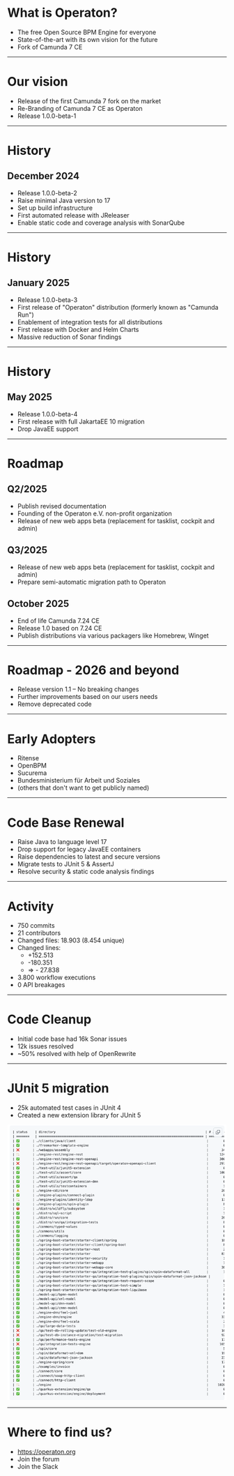 # What is Operaton?

- The free Open Source BPM Engine for everyone
- State-of-the-art with its own vision for the future
- Fork of Camunda 7 CE

---

# Our vision

- Release of the first Camunda 7 fork on the market
- Re-Branding of Camunda 7 CE as Operaton
- Release 1.0.0-beta-1

---
# History

## December 2024
- Release 1.0.0-beta-2
- Raise minimal Java version to 17
- Set up build infrastructure
- First automated release with JReleaser
- Enable static code and coverage analysis with SonarQube

---
# History

## January 2025
- Release 1.0.0-beta-3
- First release of "Operaton" distribution (formerly known as "Camunda Run")
- Enablement of integration tests for all distributions
- First release with Docker and Helm Charts
- Massive reduction of Sonar findings

---
# History

## May 2025
- Release 1.0.0-beta-4
- First release with full JakartaEE 10 migration
- Drop JavaEE support

---

# Roadmap

## Q2/2025
- Publish revised documentation
- Founding of the Operaton e.V. non-profit organization
- Release of new web apps beta (replacement for tasklist, cockpit and admin)

## Q3/2025
- Release of new web apps beta (replacement for tasklist, cockpit and admin)
- Prepare semi-automatic migration path to Operaton

## October 2025
- End of life Camunda 7.24 CE
- Release 1.0 based on 7.24 CE
- Publish distributions via various packagers like Homebrew, Winget

---

# Roadmap - 2026 and beyond

- Release version 1.1 – No breaking changes
- Further improvements based on our users needs
- Remove deprecated code

---

# Early Adopters

- Ritense
- OpenBPM
- Sucurema
- Bundesministerium für Arbeit und Soziales
- (others that don't want to get publicly named)

---

# Code Base Renewal

- Raise Java to language level 17
- Drop support for legacy JavaEE containers
- Raise dependencies to latest and secure versions
- Migrate tests to JUnit 5 & AssertJ
- Resolve security & static code analysis findings

---

# Activity

- 750 commits
- 21 contributors
- Changed files: 18.903 (8.454 unique)
- Changed lines:
  - +152.513
  - -180.351
  - => - 27.838
- 3.800 workflow executions
- 0 API breakages

---

# Code Cleanup

- Initial code base had 16k Sonar issues
- 12k issues resolved
- ~50% resolved with help of OpenRewrite

---

# JUnit 5 migration

- 25k automated test cases in JUnit 4
- Created a new extension library for JUnit 5

![JUnit 5 migration status](assets/junit5-migration-progress.png "JUnit 5 Migration Status")

---

# Where to find us?

- https://operaton.org
- Join the forum
- Join the Slack
